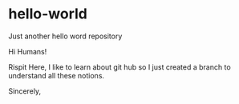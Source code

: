 # hello-world
Just another hello word repository

Hi Humans!

Rispit Here, I like to learn about git hub so I just created a branch to understand all these notions.

Sincerely,
